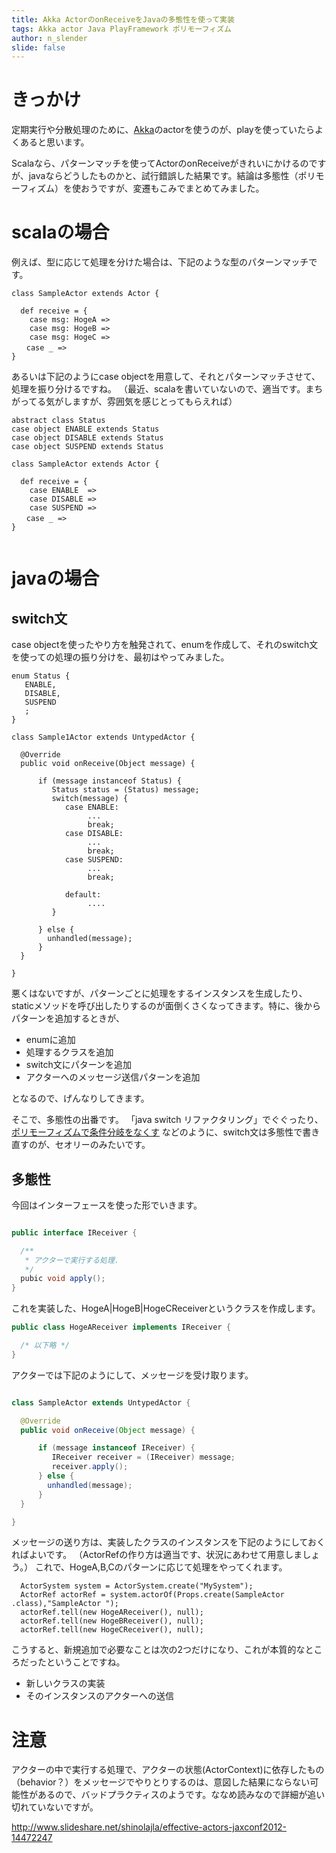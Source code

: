 ```yaml
---
title: Akka ActorのonReceiveをJavaの多態性を使って実装
tags: Akka actor Java PlayFramework ポリモーフィズム
author: n_slender
slide: false
---
```

# きっかけ
定期実行や分散処理のために、[Akka](http://akka.io/)のactorを使うのが、playを使っていたらよくあると思います。

Scalaなら、パターンマッチを使ってActorのonReceiveがきれいにかけるのですが、javaならどうしたものかと、試行錯誤した結果です。結論は多態性（ポリモーフィズム）を使おうですが、変遷もこみでまとめてみました。

# scalaの場合

例えば、型に応じて処理を分けた場合は、下記のような型のパターンマッチです。

```
class SampleActor extends Actor {

  def receive = {
    case msg: HogeA =>
    case msg: HogeB => 
    case msg: HogeC =>
　　case _ => 　
}
```

あるいは下記のようにcase objectを用意して、それとパターンマッチさせて、処理を振り分けるですね。
（最近、scalaを書いていないので、適当です。まちがってる気がしますが、雰囲気を感じとってもらえれば）

```
abstract class Status
case object ENABLE extends Status
case object DISABLE extends Status
case object SUSPEND extends Status

class SampleActor extends Actor {

  def receive = {
    case ENABLE  =>
    case DISABLE => 
    case SUSPEND =>
　　case _ => 　
}
  
```

# javaの場合

## switch文

case objectを使ったやり方を触発されて、enumを作成して、それのswitch文を使っての処理の振り分けを、最初はやってみました。

```
enum Status {
   ENABLE,
   DISABLE,
   SUSPEND
   ; 
}

class Sample1Actor extends UntypedActor {

  @Override
  public void onReceive(Object message) {

      if (message instanceof Status) {
         Status status = (Status) message;
         switch(message) {
            case ENABLE:
                 ...
                 break;
            case DISABLE:
                 ...
                 break;
            case SUSPEND:
                 ...
                 break;

            default:
                 ....  
         } 
        
      } else {
        unhandled(message);  
      } 
  } 

}

```

悪くはないですが、パターンごとに処理をするインスタンスを生成したり、staticメソッドを呼び出したりするのが面倒くさくなってきます。特に、後からパターンを追加するときが、

* enumに追加
* 処理するクラスを追加
* switch文にパターンを追加
* アクターへのメッセージ送信パターンを追加

となるので、げんなりしてきます。

そこで、多態性の出番です。
「java switch リファクタリング」でぐぐったり、[ポリモーフィズムで条件分岐をなくす](http://iwa4.hatenablog.com/entry/2013/03/04/180521) などのように、switch文は多態性で書き直すのが、セオリーのみたいです。

## 多態性

今回はインターフェースを使った形でいきます。

```lang:IReceiver.java

public interface IReceiver {

  /**
   * アクターで実行する処理.
   */
  pubic void apply();
}
```

これを実装した、HogeA|HogeB|HogeCReceiverというクラスを作成します。

```lang:HogeAReceiver.java
public class HogeAReceiver implements IReceiver {

  /* 以下略 */
}
```

アクターでは下記のようにして、メッセージを受け取ります。

```SampleActor.java

class SampleActor extends UntypedActor {

  @Override
  public void onReceive(Object message) {

      if (message instanceof IReceiver) {
         IReceiver receiver = (IReceiver) message;
         receiver.apply();
      } else {
        unhandled(message);  
      } 
  } 

}

```

メッセージの送り方は、実装したクラスのインスタンスを下記のようにしておくればよいです。
（ActorRefの作り方は適当です、状況にあわせて用意しましょう。）
これで、HogeA,B,Cのパターンに応じて処理をやってくれます。

```
  ActorSystem system = ActorSystem.create("MySystem");
  ActorRef actorRef = system.actorOf(Props.create(SampleActor .class),"SampleActor ");
  actorRef.tell(new HogeAReceiver(), null);
  actorRef.tell(new HogeBReceiver(), null);
  actorRef.tell(new HogeCReceiver(), null);
```

こうすると、新規追加で必要なことは次の2つだけになり、これが本質的なところだったということですね。

* 新しいクラスの実装
* そのインスタンスのアクターへの送信

# 注意

アクターの中で実行する処理で、アクターの状態(ActorContext)に依存したもの（behavior？）をメッセージでやりとりするのは、意図した結果にならない可能性があるので、バッドプラクティスのようです。ななめ読みなので詳細が追い切れていないですが。

http://www.slideshare.net/shinolajla/effective-actors-jaxconf2012-14472247


